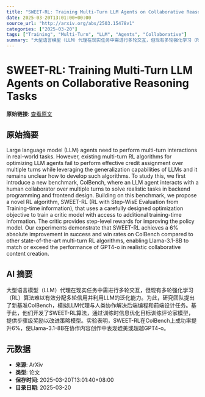 ```yaml
---
title: "SWEET-RL: Training Multi-Turn LLM Agents on Collaborative Reasoning Tasks"
date: 2025-03-20T13:01:00+00:00
source_url: "http://arxiv.org/abs/2503.15478v1"
categories: ["2025-03-20"]
tags: ["Training", "Multi-Turn", "LLM", "Agents", "Collaborative"]
summary: "大型语言模型（LLM）代理在现实任务中需进行多轮交互，但现有多轮强化学习（RL）算法难以有效分配多轮信用并利用LLM的泛化能力。为此，研究团队提出了新基准ColBench，模拟LLM代理与人类协作解决后端编程和前端设计任务。基于此，他们开发了SWEET-RL算法，通过训练时信息优化目标训练评论家模型，提供步骤级奖励以改进策略模型。实验表明，SWEET-RL在ColBench上成功率提升6%，使Llama-3.1-8B在协作内容创作中表现媲美或超越GPT4-o。"
---
```


# SWEET-RL: Training Multi-Turn LLM Agents on Collaborative Reasoning Tasks

**原始链接**: [查看原文](http://arxiv.org/abs/2503.15478v1)

## 原始摘要

Large language model (LLM) agents need to perform multi-turn interactions in
real-world tasks. However, existing multi-turn RL algorithms for optimizing LLM
agents fail to perform effective credit assignment over multiple turns while
leveraging the generalization capabilities of LLMs and it remains unclear how
to develop such algorithms. To study this, we first introduce a new benchmark,
ColBench, where an LLM agent interacts with a human collaborator over multiple
turns to solve realistic tasks in backend programming and frontend design.
Building on this benchmark, we propose a novel RL algorithm, SWEET-RL (RL with
Step-WisE Evaluation from Training-time information), that uses a carefully
designed optimization objective to train a critic model with access to
additional training-time information. The critic provides step-level rewards
for improving the policy model. Our experiments demonstrate that SWEET-RL
achieves a 6% absolute improvement in success and win rates on ColBench
compared to other state-of-the-art multi-turn RL algorithms, enabling
Llama-3.1-8B to match or exceed the performance of GPT4-o in realistic
collaborative content creation.

## AI 摘要

大型语言模型（LLM）代理在现实任务中需进行多轮交互，但现有多轮强化学习（RL）算法难以有效分配多轮信用并利用LLM的泛化能力。为此，研究团队提出了新基准ColBench，模拟LLM代理与人类协作解决后端编程和前端设计任务。基于此，他们开发了SWEET-RL算法，通过训练时信息优化目标训练评论家模型，提供步骤级奖励以改进策略模型。实验表明，SWEET-RL在ColBench上成功率提升6%，使Llama-3.1-8B在协作内容创作中表现媲美或超越GPT4-o。

## 元数据

- **来源**: ArXiv
- **类型**: 论文
- **保存时间**: 2025-03-20T13:01:40+08:00
- **目录日期**: 2025-03-20
